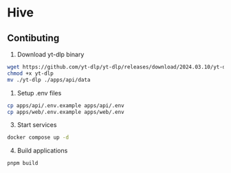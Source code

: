 # Hive

## Contibuting

1. Download yt-dlp binary

```sh
wget https://github.com/yt-dlp/yt-dlp/releases/download/2024.03.10/yt-dlp
chmod +x yt-dlp
mv ./yt-dlp ./apps/api/data
```

1. Setup .env files

```sh
cp apps/api/.env.example apps/api/.env
cp apps/web/.env.example apps/web/.env
```

3. Start services

```sh
docker compose up -d
```

4. Build applications

```sh
pnpm build
```
